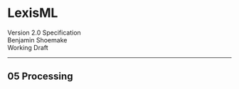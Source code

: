 #  LexisML  #

Version 2.0 Specification<br>
Benjamin Shoemake<br>
Working Draft

- - -

##  05 Processing  ##

